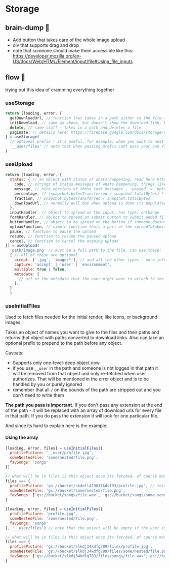 # Storage

## brain-dump 🧠

- Add button that takes care of the whole image upload
- div that supports drag and drop
- note that someone should make them accessible like this: https://developer.mozilla.org/en-US/docs/Web/HTML/Element/input/file#Using_file_inputs

## flow 🌊

trying out this idea of cramming everything together

### useStorage

```js
return [loading, error, {
  getDownloadUrl, // function that takes in a path either to the file (which returns a download url for the file) or a path to the folder (which returns an array of all files in that folder (for more granular control over that use `paginate`)).
  initDownload, // same as above, but doesn't show the download link, but initiates the download
  delete, // same stuff - takes in a path and deletes a file
  paginate, // details here: https://firebase.google.com/docs/storage/web/list-files#paginate_list_results; takes a max results number and returns items, prefixes and next() function to re-trigger search for the next items
} = useStorage(
  // optional prefix - it's useful, for example, when you want to nest your queries behind a user id, so you don't have to type it out all the time, pass undefined if you just want to use suffix
  '__user/files' // note that when passing prefix cant pass your own file extension as it needs to be a folder - will throw an error if you do
)
```

### useUpload

```js
return [loading, error, {
  status: { // an object with status of whats happening, read here https://firebase.google.com/docs/storage/web/upload-files#manage_uploads"
    code, // strings of status messages of whats happening, things like paused, uploading, cancelled - todo figure out all of them
    message, // nice versions of those code messages - 'paused' = 'Upload is currently paused, please resume to finish the upload' or some other shit
    percentage, // (snapshot.bytesTransferred / snapshot.totalBytes) * 100 + '%'
    fraction, // snapshot.bytesTransferred / snapshot.totalBytes
    downloadUrl, // normally null but when upload is done its populated
  },
  inputHandler, // object to spread on the input, has type, onChange
  formHandler, // object to spread on submit button to submit added file, disabled until file is added
  buttonHandler, // object to be spread on the button if someone doesnt want the form
  uploadFunction, // simple function thats a part of the spreadToSubmit that purely uploads the files, useful when not wanting to add a submit button
  pause, // function to pause the upload
  resume, // function to resume the paused upload
  cancel, // function to cancel the ongoing upload
}] = useUpload(
  'path/image.png' // must be a full path to the file, can use these: `__user` and `__file` for things like `__user/__file`. These will be switched out, accordingly, for id of the user and full filename with extension. Will error out without authorized user
  { // all of these are optional
    accept: ['.jpg', 'image/*'], // and all the other types - more info [here](https://developer.mozilla.org/en-US/docs/Web/HTML/Element/input/file#Unique_file_type_specifiers)
    capture: 'accept' | 'user' | 'environment',
    multiple: true | false,
    metadata: {
      // all of the metadata that the user might want to attach to the file, here are docs https://firebase.google.com/docs/storage/web/upload-files#add_file_metadata
    },
  }
  )
```

### useInitialFiles

Used to fetch files needed for the initial render, like icons, or background images

Takes an object of names you want to give to the files and their paths and returns that object with paths converted to download links.
Also can take an optional prefix to prepend to the path before any object.

Caveats:
- Supports only one-level-deep object now
- if you use `__user` in the path and someone is not logged in that path it will be removed from that object and only re-fetched when user authorizes. That will be mentioned in the error object and is to be handled by you or purely ignored
- remember that all `/` on the bounds of the path are stripped out and you don't need to write them

__The path you pass is important.__
If you don't pass any extension at the end of the path - it will be replaced with an array of download urls for every file in that path.
If you do pass the extension it will look for one particular file.

And since its hard to explain here is the example:

#### Using the array

```js
[loading, error, files] = useInitialFiles({
  profilePicture: '__user/profile.jpg',
  someNestedFile: 'some/nested/file.png',
  favSongs: 'songs'
})

// what will be in files is this object once its fetched, of course matching your data, not this generic stuff
files === {
  profilePicture: 'gs://bucket/skdofl47983lkdsf93/profile.jpg', // this field will be removed if user is not authorized
  someNestedFile: 'gs://bucket/some/nested/file.png',
  favSongs: ['gs://bucket/songs/file.wav', 'gs://bucket/songs/some-song.mp3']
}
```

```js
[loading, error, files] = useInitialFiles({
  profilePicture: 'profile.jpg',
  someNestedFile: 'some/nested/file.png',
  favSongs: 'songs'
}, '__user/files') // note that the object will be empty if the user is not authorized in this case

// what will be in files is this object once its fetched, of course matching your data, not this generic stuff
files === {
  profilePicture: 'gs://bucket/slkdj34kdfg789/files/profile.jpg',
  someNestedFile: 'gs://bucket/slkdj34kdfg789/files/some/nested/file.png',
  favSongs: ['gs://bucket/slkdj34kdfg789/files/songs/file.wav','gs://bucket/slkdj34kdfg789/files/songs/some-song.mp3']
}
```